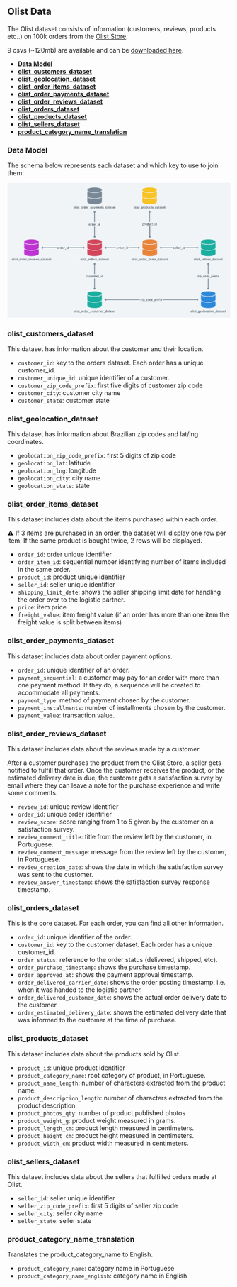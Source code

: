 ## Olist Data

The Olist dataset consists of information (customers, reviews, products etc..) on 100k orders from the [Olist Store](http://www.olist.com/).

9 csvs (~120mb) are available and can be [downloaded here](https://www.kaggle.com/olistbr/brazilian-ecommerce). 

- <a href="#data_model">**Data Model**</a>
- <a href="#olist_customers_dataset">**olist_customers_dataset**</a>
- <a href="#olist_geolocation_dataset">**olist_geolocation_dataset**</a>
- <a href="#olist_order_items_dataset">**olist_order_items_dataset**</a>
- <a href="#olist_order_payments_dataset">**olist_order_payments_dataset**</a>
- <a href="#olist_order_reviews_dataset">**olist_order_reviews_dataset**</a>
- <a href="#olist_orders_dataset">**olist_orders_dataset**</a>
- <a href="#olist_products_dataset">**olist_products_dataset**</a>
- <a href="#olist_sellers_dataset">**olist_sellers_dataset**</a>
- <a href="#product_category_name_translation">**product_category_name_translation**</a>

### Data Model

The schema below represents each dataset and which key to use to join them:

<div id="data_model">
<img src='../img/olist-schema.png' width='700'>
<div id="olist_customers_dataset">

### olist_customers_dataset

This dataset has information about the customer and their location. 

- `customer_id`: key to the orders dataset. Each order has a unique customer_id.
- `customer_unique_id`: unique identifier of a customer.
- `customer_zip_code_prefix`: first five digits of customer zip code
- `customer_city`: customer city name
- `customer_state`: customer state

<div id="olist_customers_dataset">

### olist_geolocation_dataset

This dataset has information about Brazilian zip codes and lat/lng coordinates. 

- `geolocation_zip_code_prefix`: first 5 digits of zip code
- `geolocation_lat`: latitude
- `geolocation_lng`: longitude
- `geolocation_city`: city name
- `geolocation_state`: state

<div id="olist_order_items_dataset">

### olist_order_items_dataset

This dataset includes data about the items purchased within each order.

⚠️ If 3 items are purchased in an order, the dataset will display one row per item. If the same product is bought twice, 2 rows will be displayed.

- `order_id`: order unique identifier
- `order_item_id`: sequential number identifying number of items included in the same order.
- `product_id`: product unique identifier
- `seller_id`: seller unique identifier
- `shipping_limit_date`: shows the seller shipping limit date for handling the order over to the logistic partner.
- `price`: item price
- `freight_value`: item freight value (if an order has more than one item the freight value is split between items)

<div id="olist_order_payments_dataset">

### olist_order_payments_dataset

This dataset includes data about order payment options.

- `order_id`: unique identifier of an order.
- `payment_sequential`: a customer may pay for an order with more than one payment method. If they do, a sequence will be created to accommodate all payments.
- `payment_type`: method of payment chosen by the customer.
- `payment_installments`: number of installments chosen by the customer.
- `payment_value`: transaction value.

<div id="olist_order_reviews_dataset">

### olist_order_reviews_dataset

This dataset includes data about the reviews made by a customer.

After a customer purchases the product from the Olist Store, a seller gets notified to fulfill that order. Once the customer receives the product, or the estimated delivery date is due, the customer gets a satisfaction survey by email where they can leave a note for the purchase experience and write some comments.

- `review_id`: unique review identifier
- `order_id`: unique order identifier
- `review_score`: score ranging from 1 to 5 given by the customer on a satisfaction survey.
- `review_comment_title`: title from the review left by the customer, in Portuguese.
- `review_comment_message`: message from the review left by the customer, in Portuguese.
- `review_creation_date`: shows the date in which the satisfaction survey was sent to the customer.
- `review_answer_timestamp`: shows the satisfaction survey response timestamp.

<div id="olist_orders_dataset">

### olist_orders_dataset

This is the core dataset. For each order, you can find all other information.

- `order_id`: unique identifier of the order.
- `customer_id`: key to the customer dataset. Each order has a unique customer_id.
- `order_status`: reference to the order status (delivered, shipped, etc).
- `order_purchase_timestamp`: shows the purchase timestamp.
- `order_approved_at`: shows the payment approval timestamp.
- `order_delivered_carrier_date`: shows the order posting timestamp, i.e. when it was handed to the logistic partner.
- `order_delivered_customer_date`: shows the actual order delivery date to the customer.
- `order_estimated_delivery_date`: shows the estimated delivery date that was informed to the customer at the time of purchase.

<div id="olist_products_dataset">

### olist_products_dataset

This dataset includes data about the products sold by Olist.

- `product_id`: unique product identifier
- `product_category_name`: root category of product, in Portuguese.
- `product_name_length`: number of characters extracted from the product name.
- `product_description_length`: number of characters extracted from the product description.
- `product_photos_qty`: number of product published photos
- `product_weight_g`: product weight measured in grams.
- `product_length_cm`: product length measured in centimeters.
- `product_height_cm`: product height measured in centimeters.
- `product_width_cm`: product width measured in centimeters.

<div id="olist_sellers_dataset">

### olist_sellers_dataset

This dataset includes data about the sellers that fulfilled orders made at Olist. 

- `seller_id`: seller unique identifier
- `seller_zip_code_prefix`: first 5 digits of seller zip code
- `seller_city`: seller city name
- `seller_state`: seller state

<div id="product_category_name_translation">

### product_category_name_translation

Translates the product_category_name to English.

- `product_category_name`: category name in Portuguese
- `product_category_name_english`: category name in English
